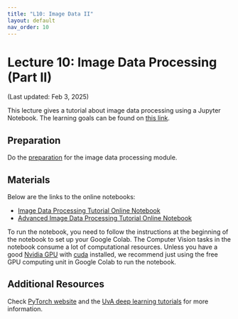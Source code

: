 ```yaml
---
title: "L10: Image Data II"
layout: default
nav_order: 10
---
```


# Lecture 10: Image Data Processing (Part II)

(Last updated: Feb 3, 2025)

This lecture gives a tutorial about image data processing using a Jupyter Notebook. The learning goals can be found on [this link](https://multix.io/image-data-module/).

## Preparation

Do the [preparation](https://multix.io/image-data-module/docs/preparation-image-data.html) for the image data processing module.

## Materials

Below are the links to the online notebooks:
- [Image Data Processing Tutorial Online Notebook](https://multix.io/image-data-module/docs/tutorial-image-data-notebook.html)
- [Advanced Image Data Processing Tutorial Online Notebook](https://multix.io/image-data-module/docs/tutorial-cifar-image-data-notebook.html)

To run the notebook, you need to follow the instructions at the beginning of the notebook to set up your Google Colab.
The Computer Vision tasks in the notebook consume a lot of computational resources.
Unless you have a good [Nvidia GPU](https://www.nvidia.com/nl-nl/geforce/graphics-cards/) with [cuda](https://developer.nvidia.com/cuda-toolkit) installed, we recommend just using the free GPU computing unit in Google Colab to run the notebook.

## Additional Resources

Check [PyTorch website](https://pytorch.org/) and the [UvA deep learning tutorials](https://uvadlc-notebooks.readthedocs.io/) for more information.